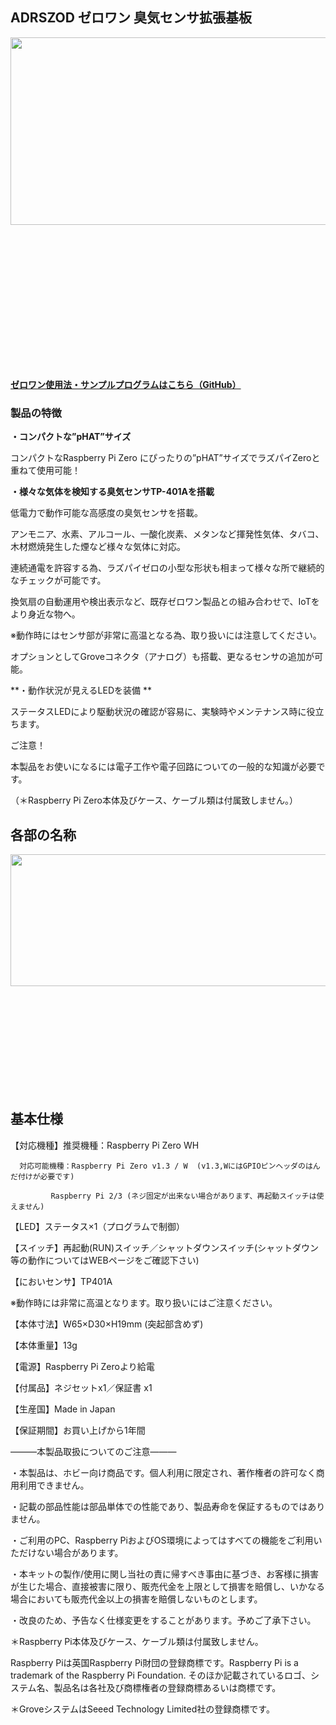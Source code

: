 <!--
---
name: adrszod
class: board
type: other
formfactor: pHAT
manufacturer: BitTradeOne
description: ADRSZOD ゼロワン臭気センサ拡張基板
url: http://bit-trade-one.co.jp/adrszod/
github: https://github.com/bit-trade-one/RasPi-Zero-One-Series/tree/master/5th/ADRSZOD_Odd_Sensor
buy: http://btoshop.jp/2019/02/14/4562469772103/
image: 'adrszod.png'
pincount: 40
eeprom: no
power:
  '1':
  '2':
ground:
  '6':
  '9':
  '14':
  '20':
  '25':
  '30':
  '34':
  '39':
pin:
  '3':
    mode: i2c
  '5':
    mode: i2c
  '7':
    name: Enable
    mode: output
    active: high
i2c:
  '0x00':
    name: device display name
    device: chip name
-->
ADRSZOD ゼロワン 臭気センサ拡張基板
----------------------

<img alt="" class="alignnone wp-image-9033 size-full" height="300" sizes="(max-width: 696px) 100vw, 696px" src="http://bit-trade-one.co.jp/wp/wp-content/uploads/2019/02/ef8f6aa19bacc9191bb706b7e763d680.jpg" srcset="http://bit-trade-one.co.jp/wp/wp-content/uploads/2019/02/ef8f6aa19bacc9191bb706b7e763d680.jpg 696w, http://bit-trade-one.co.jp/wp/wp-content/uploads/2019/02/ef8f6aa19bacc9191bb706b7e763d680-300x129.jpg 300w" width="696"/>

![](data:image/svg+xml,%3Csvg%20xmlns=%22http://www.w3.org/2000/svg%22%20viewBox=%220%200%20696%20300%22%3E%3C/svg%3E)

**[ゼロワン使用法・サンプルプログラムはこちら（GitHub）](https://github.com/bit-trade-one/RasPi-Zero-One-Series)**

### 製品の特徴

**・コンパクトな”pHAT”サイズ**

コンパクトなRaspberry Pi Zero にぴったりの”pHAT”サイズでラズパイZeroと重ねて使用可能！

**・様々な気体を検知する臭気センサTP-401Aを搭載**

低電力で動作可能な高感度の臭気センサを搭載。

アンモニア、水素、アルコール、一酸化炭素、メタンなど揮発性気体、タバコ、木材燃焼発生した煙など様々な気体に対応。

連続通電を許容する為、ラズパイゼロの小型な形状も相まって様々な所で継続的なチェックが可能です。

換気扇の自動運用や検出表示など、既存ゼロワン製品との組み合わせで、IoTをより身近な物へ。

※動作時にはセンサ部が非常に高温となる為、取り扱いには注意してください。

オプションとしてGroveコネクタ（アナログ）も搭載、更なるセンサの追加が可能。

**・動作状況が見えるLEDを装備       **

ステータスLEDにより駆動状況の確認が容易に、実験時やメンテナンス時に役立ちます。

ご注意！

本製品をお使いになるには電子工作や電子回路についての一般的な知識が必要です。

（＊Raspberry Pi Zero本体及びケース、ケーブル類は付属致しません。）  

各部の名称
-----

<img alt="" class="alignnone wp-image-9030 size-full" height="211" sizes="(max-width: 696px) 100vw, 696px" src="http://bit-trade-one.co.jp/wp/wp-content/uploads/2019/02/0f7bfb3f7ea496197d4c2f45760c9707.jpg" srcset="http://bit-trade-one.co.jp/wp/wp-content/uploads/2019/02/0f7bfb3f7ea496197d4c2f45760c9707.jpg 696w, http://bit-trade-one.co.jp/wp/wp-content/uploads/2019/02/0f7bfb3f7ea496197d4c2f45760c9707-300x91.jpg 300w" width="696"/>

![](data:image/svg+xml,%3Csvg%20xmlns=%22http://www.w3.org/2000/svg%22%20viewBox=%220%200%20696%20211%22%3E%3C/svg%3E)

基本仕様
----

【対応機種】推奨機種：Raspberry Pi Zero  WH

      対応可能機種：Raspberry Pi Zero v1.3 / W  (v1.3,WにはGPIOピンヘッダのはんだ付けが必要です)

             Raspberry Pi 2/3 (ネジ固定が出来ない場合があります、再起動スイッチは使えません)

【LED】ステータス×1（プログラムで制御）

【スイッチ】再起動(RUN)スイッチ／シャットダウンスイッチ(シャットダウン等の動作についてはWEBページをご確認下さい)

【においセンサ】TP401A

※動作時には非常に高温となります。取り扱いにはご注意ください。

【本体寸法】W65×D30×H19mm (突起部含めず)

【本体重量】13g

【電源】Raspberry Pi Zeroより給電

【付属品】ネジセットx1／保証書 x1

【生産国】Made in Japan

【保証期間】お買い上げから1年間

―――本製品取扱についてのご注意―――

・本製品は、ホビー向け商品です。個人利用に限定され、著作権者の許可なく商用利用できません。

・記載の部品性能は部品単体での性能であり、製品寿命を保証するものではありません。

・ご利用のPC、Raspberry PiおよびOS環境によってはすべての機能をご利用いただけない場合があります。

・本キットの製作/使用に関し当社の責に帰すべき事由に基づき、お客様に損害が生じた場合、直接被害に限り、販売代金を上限として損害を賠償し、いかなる場合においても販売代金以上の損害を賠償しないものとします。

・改良のため、予告なく仕様変更をすることがあります。予めご了承下さい。

＊Raspberry Pi本体及びケース、ケーブル類は付属致しません。

Raspberry Piは英国Raspberry Pi財団の登録商標です。Raspberry Pi is a trademark of the Raspberry Pi Foundation. そのほか記載されているロゴ、システム名、製品名は各社及び商標権者の登録商標あるいは商標です。

＊GroveシステムはSeeed Technology Limited社の登録商標です。

